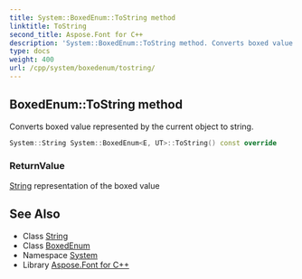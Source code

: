 ```yaml
---
title: System::BoxedEnum::ToString method
linktitle: ToString
second_title: Aspose.Font for C++
description: 'System::BoxedEnum::ToString method. Converts boxed value represented by the current object to string in C++.'
type: docs
weight: 400
url: /cpp/system/boxedenum/tostring/
---
```

## BoxedEnum::ToString method


Converts boxed value represented by the current object to string.

```cpp
System::String System::BoxedEnum<E, UT>::ToString() const override
```


### ReturnValue

[String](../../string/) representation of the boxed value

## See Also

* Class [String](../../string/)
* Class [BoxedEnum](../)
* Namespace [System](../../)
* Library [Aspose.Font for C++](../../../)
